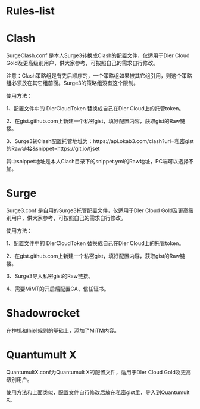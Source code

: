 # Rules-list

# Clash
<p>SurgeClash.conf 是本人Surge3转换成Clash的配置文件，仅适用于Dler Cloud Gold及更高级别用户，供大家参考，可按照自己的需求自行修改。
<p>注意：Clash策略组是有先后顺序的，一个策略组如果被其它组引用，则这个策略组必须放在其它组前面。Surge3的策略组没有这个限制。
<p>使用方法：
<p>1、配置文件中的 DlerCloudToken 替换成自己在Dler Cloud上的托管token。
<p>2、在gist.github.com上新建一个私密gist，填好配置内容，获取gist的Raw链接。
<p>3、Surge3转Clash配置托管地址为：https://api.okab3.com/clash?url=私密gist的Raw链接&snippet=https://git.io/fjset
<p>其中snippet地址是本人Clash目录下的snippet.yml的Raw地址，PC端可以选择不加。
  
# Surge
<p>Surge3.conf 是自用的Surge3托管配置文件，仅适用于Dler Cloud Gold及更高级别用户，供大家参考，可按照自己的需求自行修改。
<p>使用方法：
<p>1、配置文件中的 DlerCloudToken 替换成自己在Dler Cloud上的托管token。
<p>2、在gist.github.com上新建一个私密gist，填好配置内容，获取gist的Raw链接。
<p>3、Surge3导入私密gist的Raw链接。
<p>4、需要MiMT的开启后配置CA、信任证书。

# Shadowrocket
<P>在神机和lhie1规则的基础上，添加了MiTM内容。

# Quantumult X
<P>QuantumultX.conf为Quantumult X的配置文件，适用于Dler Cloud Gold及更高级别用户。
<P>使用方法和上面类似，配置文件自行修改后放在私密gist里，导入到Quantumult X。
